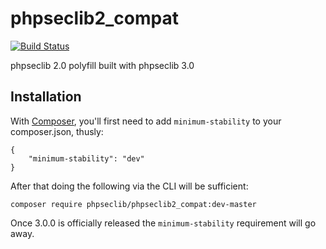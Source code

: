 # phpseclib2_compat

[![Build Status](https://travis-ci.org/phpseclib/phpseclib2_compat.svg?branch=master)](https://travis-ci.org/phpseclib/mcrypt_compat)

phpseclib 2.0 polyfill built with phpseclib 3.0

## Installation

With [Composer](https://getcomposer.org/), you'll first need to add `minimum-stability` to your composer.json, thusly:

```
{
    "minimum-stability": "dev"
}
```

After that doing the following via the CLI will be sufficient:

```
composer require phpseclib/phpseclib2_compat:dev-master
```

Once 3.0.0 is officially released the `minimum-stability` requirement will go away.